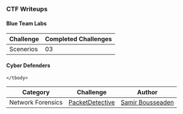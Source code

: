 ### CTF Writeups

<h4>Blue Team Labs</h4>
<table>
    <thead>
        <tr>
            <th>Challenge</th>
            <th>Completed Challenges</th>
        </tr>
    </thead>
    <tbody>
        <td>Scenerios</td>
        <td>03</td>
    </tbody>
</table>

<h4>Cyber Defenders</h4>
<table>
    <thead>
        <tr>
            <th>Category</th>
            <th>Challenge</th>
            <th>Author</th>
        </tr>
    </thead>
    <tbody>
        <tr>
            <td>Network Forensics</td>
            <td><a href="https://github.com/OpeDavid-SOC/CTF-Writeups/tree/main/CyberDefendersLabs/PacketDetective_Lab">PacketDetective</a></td>
            <td><a href="https://twitter.com/SBousseaden">Samir Bousseaden</a></td>
        </tr>
 
    </tbody>
</table>
